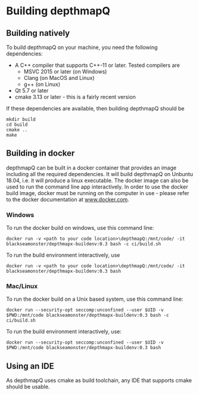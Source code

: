 # Building depthmapQ

## Building natively

To build depthmapQ on your machine, you need the following dependencies:
- A C++ compiler that supports C++-11 or later. Tested compilers are 
  - MSVC 2015 or later (on Windows)
  - Clang (on MacOS and Linux)
  - g++ (on Linux)
- Qt 5.7 or later
- cmake 3.13 or later - this is a fairly recent version

If these dependencies are available, then building depthmapQ should be
```
mkdir build
cd build
cmake ..
make
```

## Building in docker

depthmapQ can be built in a docker container that provides an image including
all the required dependencies. It will build depthmapQ on Unbuntu 18.04, i.e. 
it will produce a linux executable. The docker image can also be used to run 
the command line app interactively.
In order to use the docker build image, docker must be running on the computer
in use - please refer to the docker documentation at www.docker.com.

### Windows

To run the docker build on windows, use this command line:
```
docker run -v <path to your code location>\depthmapQ:/mnt/code/ -it blackseamonster/depthmapx-buildenv:0.3 bash -c ci/build.sh
```

To run the build environment interactively, use
```
docker run -v <path to your code location>\depthmapQ:/mnt/code/ -it blackseamonster/depthmapx-buildenv:0.3 bash
```

### Mac/Linux

To run the docker build on a Unix based system, use this command line:
```
docker run --security-opt seccomp:unconfined --user $UID -v $PWD:/mnt/code blackseamonster/depthmapx-buildenv:0.3 bash -c ci/build.sh
```

To run the build environment interactively, use:
```
docker run --security-opt seccomp:unconfined --user $UID -v $PWD:/mnt/code blackseamonster/depthmapx-buildenv:0.3 bash
```

## Using an IDE

As depthmapQ uses cmake as build toolchain, any IDE that supports cmake should be usable.

